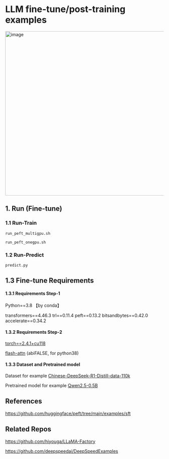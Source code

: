 # LLM fine-tune/post-training examples

<img width="523" alt="image" src="https://github.com/user-attachments/assets/3cb6655c-ae09-4106-b1b6-47983a127f37" />

## 1. Run (Fine-tune)

### 1.1 Run-Train

`run_peft_multigpu.sh`

`run_peft_onegpu.sh`

### 1.2 Run-Predict

`predict.py`

## 1.3 Fine-tune Requirements

#### 1.3.1 Requirements Step-1

Python==3.8 【by conda】

transformers==4.46.3 trl==0.11.4 peft==0.13.2 bitsandbytes==0.42.0 accelerate==0.34.2

#### 1.3.2 Requirements Step-2

[torch==2.4.1+cu118](https://download.csdn.net/download/guotong1988/89930582) 

[flash-attn](https://github.com/Dao-AILab/flash-attention/releases) (abiFALSE, for python38)

#### 1.3.3 Dataset and Pretrained model

Dataset for example [Chinese-DeepSeek-R1-Distill-data-110k](https://download.csdn.net/download/guotong1988/90479646) 

Pretrained model for example [Qwen2.5-0.5B](https://download.csdn.net/download/guotong1988/90479648) 

## References

https://github.com/huggingface/peft/tree/main/examples/sft

## Related Repos

https://github.com/hiyouga/LLaMA-Factory

https://github.com/deepspeedai/DeepSpeedExamples
